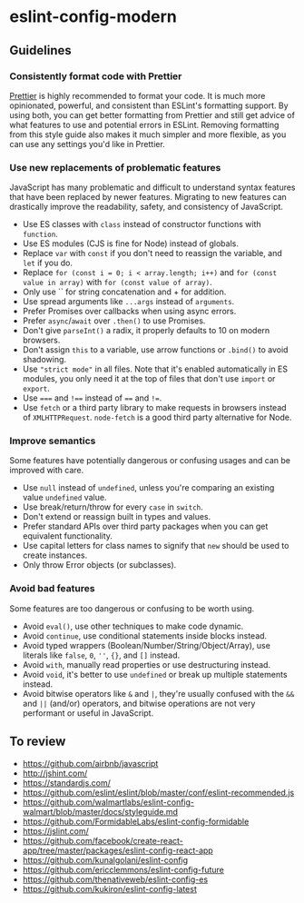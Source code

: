 # eslint-config-modern

## Guidelines

### Consistently format code with Prettier

[Prettier](https://prettier.io/) is highly recommended to format your code. It is much more opinionated, powerful, and consistent than ESLint's formatting support. By using both, you can get better formatting from Prettier and still get advice of what features to use and potential errors in ESLint. Removing formatting from this style guide also makes it much simpler and more flexible, as you can use any settings you'd like in Prettier.

### Use new replacements of problematic features

JavaScript has many problematic and difficult to understand syntax features that have been replaced by newer features. Migrating to new features can drastically improve the readability, safety, and consistency of JavaScript.

- Use ES classes with `class` instead of constructor functions with `function`.
- Use ES modules (CJS is fine for Node) instead of globals.
- Replace `var` with `const` if you don't need to reassign the variable, and `let` if you do.
- Replace `for (const i = 0; i < array.length; i++)` and `for (const value in array)` with `for (const value of array)`.
- Only use `` for string concatenation and + for addition.
- Use spread arguments like `...args` instead of `arguments`.
- Prefer Promises over callbacks when using async errors.
- Prefer `async`/`await` over `.then()` to use Promises.
- Don't give `parseInt()` a radix, it properly defaults to 10 on modern browsers.
- Don't assign `this` to a variable, use arrow functions or `.bind()` to avoid shadowing.
- Use `"strict mode"` in all files. Note that it's enabled automatically in ES modules, you only need it at the top of files that don't use `import` or `export`.
- Use `===` and `!==` instead of `==` and `!=`.
- Use `fetch` or a third party library to make requests in browsers instead of `XMLHTTPRequest`. `node-fetch` is a good third party alternative for Node.

### Improve semantics

Some features have potentially dangerous or confusing usages and can be improved with care.

- Use `null` instead of `undefined`, unless you're comparing an existing value `undefined` value.
- Use break/return/throw for every `case` in `switch`.
- Don't extend or reassign built in types and values.
- Prefer standard APIs over third party packages when you can get equivalent functionality.
- Use capital letters for class names to signify that `new` should be used to create instances.
- Only throw Error objects (or subclasses).

### Avoid bad features

Some features are too dangerous or confusing to be worth using.

- Avoid `eval()`, use other techniques to make code dynamic.
- Avoid `continue`, use conditional statements inside blocks instead.
- Avoid typed wrappers (Boolean/Number/String/Object/Array), use literals like `false`, `0`, `''`, `{}`, and `[]` instead.
- Avoid `with`, manually read properties or use destructuring instead.
- Avoid `void`, it's better to use `undefined` or break up multiple statements instead.
- Avoid bitwise operators like `&` and `|`, they're usually confused with the `&&` and `||` (and/or) operators, and bitwise operations are not very performant or useful in JavaScript.

## To review

- https://github.com/airbnb/javascript
- http://jshint.com/
- https://standardjs.com/
- https://github.com/eslint/eslint/blob/master/conf/eslint-recommended.js
- https://github.com/walmartlabs/eslint-config-walmart/blob/master/docs/styleguide.md
- https://github.com/FormidableLabs/eslint-config-formidable
- https://jslint.com/
- https://github.com/facebook/create-react-app/tree/master/packages/eslint-config-react-app
- https://github.com/kunalgolani/eslint-config
- https://github.com/ericclemmons/eslint-config-future
- https://github.com/thenativeweb/eslint-config-es
- https://github.com/kukiron/eslint-config-latest
